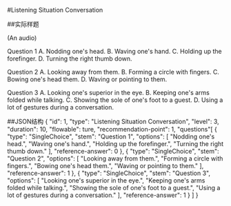 #Listening Situation Conversation

##实际样题

(An audio) 

Question 1 
A. Nodding one's head. 
B. Waving one's hand. 
C. Holding up the forefinger. 
D. Turning the right thumb down. 

Question 2 
A. Looking away from them. 
B. Forming a circle with fingers. 
C. Bowing one's head them. 
D. Waving or pointing to them. 

Question 3 
A. Looking one's superior in the eye. 
B. Keeping one's arms folded while talking. 
C. Showing the sole of one's foot to a guest. 
D. Using a lot of gestures during a conversation.

##JSON结构
	{
	    "id": 1,
		"type": "Listening Situation Conversation",
		"level": 3,
		"duration": 10,
		"flowable": ture,
		"recommendation-point": 1,
		"questions"[
			{
				"type": "SingleChoice",
				"stem": "Question 1",
				"options": [
		  			"Nodding one's head.",
		  			"Waving one's hand.",
		  			"Holding up the forefinger.",
		  			"Turning the right thumb down."
		    	],
				"reference-answer": 0
			},
			{
				"type": "SingleChoice",
				"stem": "Question 2",
				"options": [
		  			"Looking away from them.",
		  			"Forming a circle with fingers.",
		 			"Bowing one's head them.",
		 			"Waving or pointing to them."
		    	],
				"reference-answer": 1
			},
			{
				"type": "SingleChoice",
				"stem": "Question 3",
				"options": [
		  			"Looking one's superior in the eye.",
		  			"Keeping one's arms folded while talking.",
		  			"Showing the sole of one's foot to a guest.",
		  			"Using a lot of gestures during a conversation."
		   	 	],
			"reference-answer": 1
			}
		]
	}